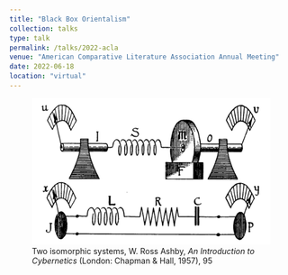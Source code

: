 ```yaml
---
title: "Black Box Orientalism"
collection: talks
type: talk
permalink: /talks/2022-acla
venue: "American Comparative Literature Association Annual Meeting"
date: 2022-06-18
location: "virtual"
---
```


<figure>
  <img src="../assets/images/talks/ashby-black-box.png" />
  <figcaption>Two isomorphic systems, W. Ross Ashby, <i>An Introduction to Cybernetics</i> (London: Chapman & Hall, 1957), 95</figcaption>
</figure>
